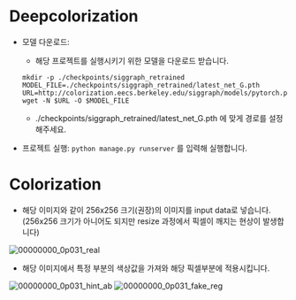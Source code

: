 # Deepcolorization

- 모델 다운로드:
    * 해당 프로젝트를 실행시키기 위한 모델을 다운로드 받습니다.
    ```
    mkdir -p ./checkpoints/siggraph_retrained
    MODEL_FILE=./checkpoints/siggraph_retrained/latest_net_G.pth
    URL=http://colorization.eecs.berkeley.edu/siggraph/models/pytorch.pth
    wget -N $URL -O $MODEL_FILE
    ```
    * ./checkpoints/siggraph_retrained/latest_net_G.pth 에 맞게 경로를 설정해주세요.
    
- 프로젝트 실행:
    ``` python manage.py runserver ```
    를 입력해 실행합니다.

# Colorization

- 해당 이미지와 같이 256x256 크기(권장)의 이미지를 input data로 넣습니다. (256x256 크기가 아니어도 되지만 resize 과정에서 픽셀이 깨지는 현상이 발생합니다)

![00000000_0p031_real](https://user-images.githubusercontent.com/29967386/84729526-df23a380-afce-11ea-8093-42a74fd5528b.png)

- 해당 이미지에서 특정 부분의 색상값을 가져와 해당 픽셀부분에 적용시킵니다.

![00000000_0p031_hint_ab](https://user-images.githubusercontent.com/29967386/84729446-af749b80-afce-11ea-9541-126a7bfbfa8b.png)
![00000000_0p031_fake_reg](https://user-images.githubusercontent.com/29967386/84729470-be5b4e00-afce-11ea-8fae-bd77dd6de507.png)
